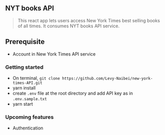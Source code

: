 ## NYT books API

> This react app lets users access New York Times best selling books of all times.
 It consumes NYT books API service.

## Prerequisite

- Account in New York Times API service

### Getting started

- On terminal, `git clone https://github.com/Levy-Naibei/new-york-times-API.git`
- yarn install
- create `.env` file at the root directory and add API key as in `.env.sample.txt`
- yarn start

### Upcoming features

- Authentication
